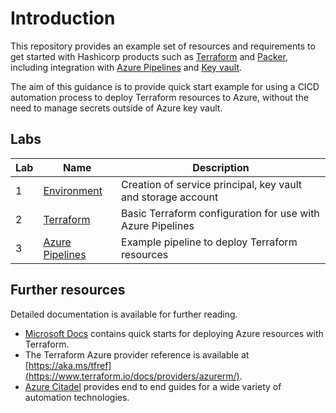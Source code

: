 # Introduction

This repository provides an example set of resources and requirements to get started with Hashicorp products such as [Terraform](https://www.terraform.io/) and [Packer](https://www.packer.io/), including integration with [Azure Pipelines](https://docs.microsoft.com/en-gb/azure/devops/pipelines/) and [Key vault](https://docs.microsoft.com/en-gb/azure/key-vault/).

The aim of this guidance is to provide quick start example for using a CICD automation process to deploy Terraform resources to Azure, without the need to manage secrets outside of Azure key vault.

## Labs

| Lab | Name                         | Description                                                  |
| --- | ---------------------------- | ------------------------------------------------------------ |
| 1   | [Environment](docs/lab1)     | Creation of service principal, key vault and storage account |
| 2   | [Terraform](docs/lab2)       | Basic Terraform configuration for use with Azure Pipelines   |
| 3   | [Azure Pipelines](docs/lab3) | Example pipeline to deploy Terraform resources               |

## Further resources

Detailed documentation is available for further reading. 

- [Microsoft Docs](https://docs.microsoft.com/en-gb/azure/virtual-machines/linux/terraform-create-complete-vm) contains quick starts for deploying Azure resources with Terraform.
- The Terraform Azure provider reference is available at [https://aka.ms/tfref](https://www.terraform.io/docs/providers/azurerm/).
- [Azure Citadel](https://azurecitadel.com/automation/) provides end to end guides for a wide variety of automation technologies.


